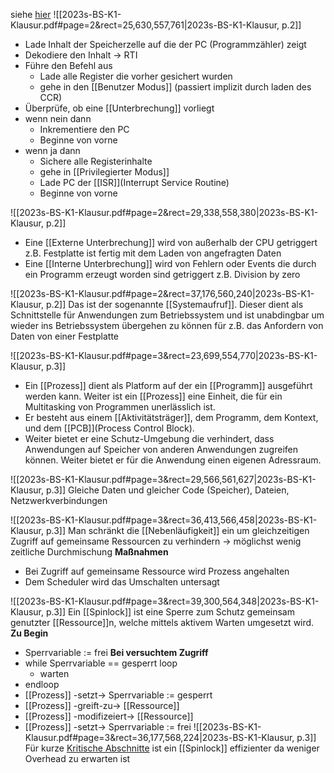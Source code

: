 siehe [hier](BS/Altklausuren-20240913/2023s-BS-K1-Klausur.pdf)
![[2023s-BS-K1-Klausur.pdf#page=2&rect=25,630,557,761|2023s-BS-K1-Klausur, p.2]]
- Lade Inhalt der Speicherzelle auf die der PC (Programmzähler) zeigt
- Dekodiere den Inhalt -> RTI
- Führe den Befehl aus
	- Lade alle Register die vorher gesichert wurden
	- gehe in den [[Benutzer Modus]] (passiert implizit durch laden des CCR)
- Überprüfe, ob eine [[Unterbrechung]] vorliegt 
- wenn nein dann
	- Inkrementiere den PC
	- Beginne von vorne
- wenn ja dann
	- Sichere alle Registerinhalte
	- gehe in [[Privilegierter Modus]]
	- Lade PC der [[ISR]](Interrupt Service Routine)
	- Beginne von vorne

![[2023s-BS-K1-Klausur.pdf#page=2&rect=29,338,558,380|2023s-BS-K1-Klausur, p.2]]
- Eine [[Externe Unterbrechung]] wird von außerhalb der CPU getriggert z.B. Festplatte ist fertig mit dem Laden von angefragten Daten
- Eine [[Interne Unterbrechung]] wird von Fehlern oder Events die durch ein Programm erzeugt worden sind getriggert z.B. Division by zero

![[2023s-BS-K1-Klausur.pdf#page=2&rect=37,176,560,240|2023s-BS-K1-Klausur, p.2]]
Das ist der sogenannte [[Systemaufruf]]. Dieser dient als Schnittstelle für Anwendungen zum Betriebssystem und ist unabdingbar um wieder ins Betriebssystem übergehen zu können für z.B. das Anfordern von Daten von einer Festplatte

![[2023s-BS-K1-Klausur.pdf#page=3&rect=23,699,554,770|2023s-BS-K1-Klausur, p.3]]
- Ein [[Prozess]] dient als Platform auf der ein [[Programm]] ausgeführt werden kann. Weiter ist ein [[Prozess]] eine Einheit, die für ein Multitasking von Programmen unerlässlich ist. 
- Er besteht aus einem [[Aktivitätsträger]], dem Programm, dem Kontext, und dem [[PCB]](Process Control Block). 
- Weiter bietet er eine Schutz-Umgebung die verhindert, dass Anwendungen auf Speicher von anderen Anwendungen zugreifen können. Weiter bietet er für die Anwendung einen eigenen Adressraum.

![[2023s-BS-K1-Klausur.pdf#page=3&rect=29,566,561,627|2023s-BS-K1-Klausur, p.3]]
Gleiche Daten und gleicher Code (Speicher), Dateien, Netzwerkverbindungen

![[2023s-BS-K1-Klausur.pdf#page=3&rect=36,413,566,458|2023s-BS-K1-Klausur, p.3]]
Man schränkt die [[Nebenläufigkeit]] ein um gleichzeitigen Zugriff auf gemeinsame Ressourcen zu verhindern -> möglichst wenig zeitliche Durchmischung
**Maßnahmen**
- Bei Zugriff auf gemeinsame Ressource wird Prozess angehalten
- Dem Scheduler wird das Umschalten untersagt

![[2023s-BS-K1-Klausur.pdf#page=3&rect=39,300,564,348|2023s-BS-K1-Klausur, p.3]]
Ein [[Spinlock]] ist eine Sperre zum Schutz gemeinsam genutzter [[Ressource]]n, welche mittels aktivem Warten umgesetzt wird. 
**Zu Begin** 
- Sperrvariable := frei
**Bei versuchtem Zugriff**
- while Sperrvariable == gesperrt loop
	- warten
- endloop
- [[Prozess]] -setzt-> Sperrvariable := gesperrt
- [[Prozess]] -greift-zu-> [[Ressource]]
- [[Prozess]] -modifizeiert-> [[Ressource]]
- [[Prozess]] -setzt-> Sperrvariable := frei
![[2023s-BS-K1-Klausur.pdf#page=3&rect=36,177,568,224|2023s-BS-K1-Klausur, p.3]]
Für kurze [Kritische Abschnitte](Kritischer%20Abschnitt) ist ein [[Spinlock]] effizienter da weniger Overhead zu erwarten ist